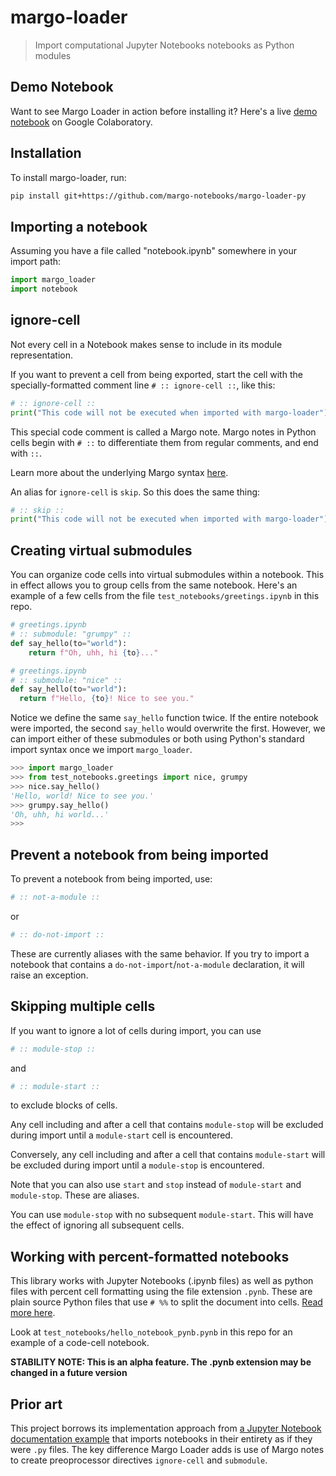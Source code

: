 # margo-loader

> Import computational Jupyter Notebooks notebooks as Python modules

## Demo Notebook  

Want to see Margo Loader in action before installing it? Here's a live [demo notebook](https://colab.research.google.com/drive/1X1vuPRrj7SOpGl71wFCwFNgX40W18Kyl#scrollTo=WyrdS8A06eA6) on Google Colaboratory.

## Installation

To install margo-loader, run:

```bash
pip install git+https://github.com/margo-notebooks/margo-loader-py
```

## Importing a notebook

Assuming you have a file called "notebook.ipynb" somewhere in your import path:

```python
import margo_loader
import notebook
```

## ignore-cell

Not every cell in a Notebook makes sense to include in its module representation.

If you want to prevent a cell from being exported, start the cell with the specially-formatted comment line `# :: ignore-cell ::`, like this:

```python
# :: ignore-cell ::
print("This code will not be executed when imported with margo-loader")
```

This special code comment is called a Margo note. Margo notes in Python cells begin with `# ::` to differentiate them from regular comments, and end with `::`.

Learn more about the underlying Margo syntax [here](https://github.com/jakekara/nbdl/).

An alias for `ignore-cell` is `skip`. So this does the same thing:

```python
# :: skip ::
print("This code will not be executed when imported with margo-loader")
``` 
## Creating virtual submodules

You can organize code cells into virtual submodules within
a notebook. This in effect allows you to group cells from the same notebook.
Here's an example of a few cells from the file
`test_notebooks/greetings.ipynb` in this repo.

```python
# greetings.ipynb
# :: submodule: "grumpy" ::
def say_hello(to="world"):
    return f"Oh, uhh, hi {to}..."
```

```python
# greetings.ipynb
# :: submodule: "nice" ::
def say_hello(to="world"):
  return f"Hello, {to}! Nice to see you."
```

Notice we define the same `say_hello` function twice. If the entire notebook
were imported, the second `say_hello` would overwrite the first. However, we can
import either of these submodules or both using Python's standard import syntax once we
import `margo_loader`.

```python
>>> import margo_loader
>>> from test_notebooks.greetings import nice, grumpy
>>> nice.say_hello()
'Hello, world! Nice to see you.'
>>> grumpy.say_hello()
'Oh, uhh, hi world...'
>>>
```

## Prevent a notebook from being imported

To prevent a notebook from being imported, use:

```python
# :: not-a-module ::
```

or 

```python
# :: do-not-import ::
```

These are currently aliases with the same behavior. If you try to import a notebook that contains a `do-not-import`/`not-a-module` declaration, it will raise an exception.

## Skipping multiple cells

If you want to ignore a lot of cells during import, you can use


```python
# :: module-stop ::
```

and

```python
# :: module-start :: 
```

to exclude blocks of cells.

Any cell including and after a cell that contains `module-stop` will be excluded during import until a `module-start` cell is encountered.

Conversely, any cell including and after a cell that contains `module-start` will be excluded during import until a `module-stop` is encountered.

Note that you can also use `start` and `stop` instead of `module-start` and `module-stop`. These are aliases.

You can use `module-stop` with no subsequent `module-start`. This will have the effect of ignoring all subsequent cells.

## Working with percent-formatted notebooks

This library works with Jupyter Notebooks (.ipynb files) as well as python files
with percent cell formatting using the file extension `.pynb`. These are plain
source Python files that use `# %%` to split the document into cells. [Read more
here](https://code.visualstudio.com/docs/python/jupyter-support-py).

Look at `test_notebooks/hello_notebook_pynb.pynb` in this repo for an example of
a code-cell notebook.

**STABILITY NOTE: This is an alpha feature. The .pynb extension may be changed in a future version**

## Prior art

This project borrows its implementation approach from [a Jupyter Notebook
documentation
example](https://jupyter-notebook.readthedocs.io/en/stable/examples/Notebook/Importing%20Notebooks.html)
that imports notebooks in their entirety as if they were `.py` files. The key difference Margo Loader adds is use of Margo notes to create preoprocessor directives  `ignore-cell` and `submodule`.